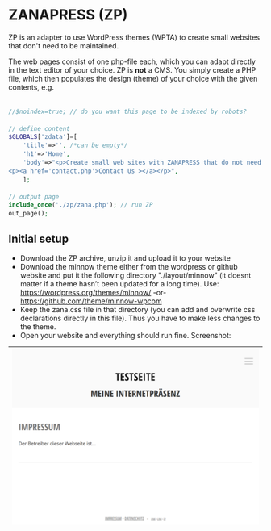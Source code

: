 # ZANAPRESS (ZP)
ZP is an adapter to use WordPress themes (WPTA) to create small websites that don't need to be maintained.

The web pages consist of one php-file each, which you can adapt directly in the text editor of your choice. ZP is **not** a CMS. You simply create a PHP file, which then populates the design (theme) of your choice with the given contents, e.g.

```php

//$noindex=true; // do you want this page to be indexed by robots?

// define content
$GLOBALS['zdata']=[
    'title'=>'', /*can be empty*/ 
    'h1'=>'Home', 
    'body'=>"<p>Create small web sites with ZANAPRESS that do not need to be maintained.</p>
<p><a href='contact.php'>Contact Us ></a></p>",
    ];

// output page
include_once('./zp/zana.php'); // run ZP
out_page(); 
```
## Initial setup

- Download the ZP archive, unzip it and upload it to your website
- Download the minnow theme either from the wordpress or github website and put it the following directory "./layout/minnow" (it doesnt matter if a theme hasn’t been updated for a long time). Use: https://wordpress.org/themes/minnow/ -or- https://github.com/theme/minnow-wpcom
- Keep the zana.css file in that directory (you can add and overwrite css declarations directly in this file). Thus you have to make less changes to the theme.
- Open your website and everything should run fine. Screenshot:

| ![Screenshot](https://raw.githubusercontent.com/SirDagen/zp-wpta/main/img/screenshot_minnow.png)
| ------ |
